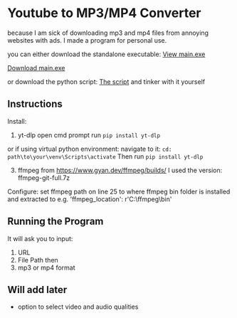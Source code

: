 # Youtube to MP3/MP4 Converter

because I am sick of downloading mp3 and mp4 files from annoying websites with ads. I made a program for personal use. 

you can either download the standalone executable: [View main.exe](https://github.com/Clarkson1415/Youtube_To_mp3_or_mp4/blob/main/dist/Youtube_To_mp3_or_mp4.exe)

[Download main.exe](https://github.com/Clarkson1415/Youtube_To_mp3_or_mp4/raw/main/dist/Youtube_To_mp3_or_mp4.exe)


or download the python script: [The script](main.py) and tinker with it yourself

## Instructions
Install:

1. yt-dlp
open cmd prompt run
`pip install yt-dlp`

or if using virtual python environment:
navigate to it:
`cd: path\to\your\venv\Scripts\activate`
Then run `pip install yt-dlp`

3. ffmpeg from https://www.gyan.dev/ffmpeg/builds/
I used the version: ffmpeg-git-full.7z

Configure:
set ffmpeg path on line 25 to where ffmpeg bin folder is installed and extracted to
e.g. 'ffmpeg_location': r'C:\ffmpeg\bin'


## Running the Program
It will ask you to input:
1. URL
2. File Path then
3. mp3 or mp4 format


## Will add later
- option to select video and audio qualities
